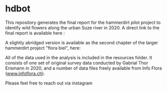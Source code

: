 # hdbot

This repository generates the final report for the hammerdirt pilot project to identify wild flowers along the urban Suze river in 2020. A direct link to the final report is available here : 

A slightly abridged version is available as the second chapter of the larger hammerdirt project "flora biel", here:

All of the data used in the analysis is included in the resources folder. It consists of one set of original survey data conducted by Gabrial Thor Erismann in 2020, and a number of data files freely available from Info Flora (www.infoflora.ch).

Please feel free to reach out via instagram


